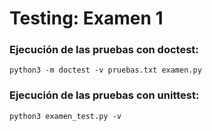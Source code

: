 # Testing: Examen 1

### Ejecución de las pruebas con doctest:
```python3
python3 -m doctest -v pruebas.txt examen.py
```

### Ejecución de las pruebas con unittest:
```python3
python3 examen_test.py -v
```
